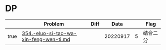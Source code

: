 # DP



<table><thead><tr><th data-type="checkbox"> </th><th>Problem</th><th data-type="select">Diff</th><th>Data</th><th data-type="rating" data-max="5"></th><th>Flag</th></tr></thead><tbody><tr><td>true</td><td><a data-mention href="dynamic-planning/354.-eluo-si-tao-wa-xin-feng-wen-ti.md">354.-eluo-si-tao-wa-xin-feng-wen-ti.md</a></td><td></td><td>20220917</td><td>5</td><td>结合二分</td></tr></tbody></table>
